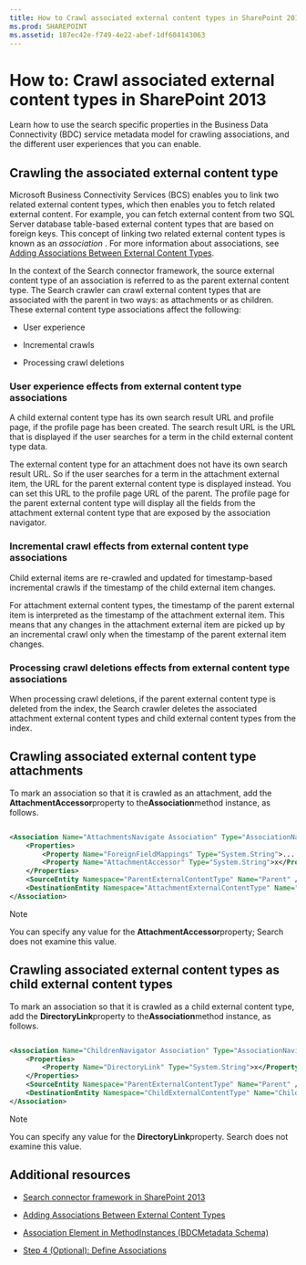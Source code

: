 ```yaml
---
title: How to Crawl associated external content types in SharePoint 2013
ms.prod: SHAREPOINT
ms.assetid: 187ec42e-f749-4e22-abef-1df604143063
---
```



# How to: Crawl associated external content types in SharePoint 2013
Learn how to use the search specific properties in the Business Data Connectivity (BDC) service metadata model for crawling associations, and the different user experiences that you can enable. 
## Crawling the associated external content type
<a name="HowToCrawlAssociations_CrawlingAssociatedExternalTypes"> </a>

Microsoft Business Connectivity Services (BCS) enables you to link two related external content types, which then enables you to fetch related external content. For example, you can fetch external content from two SQL Server database table-based external content types that are based on foreign keys. This concept of linking two related external content types is known as an  *association*  . For more information about associations, see [Adding Associations Between External Content Types](http://msdn.microsoft.com/library/791e95ab-9b3c-413b-be12-bd0e59962c93%28Office.15%29.aspx). 
  
    
    
In the context of the Search connector framework, the source external content type of an association is referred to as the parent external content type. The Search crawler can crawl external content types that are associated with the parent in two ways: as attachments or as children. These external content type associations affect the following: 
  
    
    

- User experience 
    
  
- Incremental crawls 
    
  
- Processing crawl deletions 
    
  

### User experience effects from external content type associations

A child external content type has its own search result URL and profile page, if the profile page has been created. The search result URL is the URL that is displayed if the user searches for a term in the child external content type data. 
  
    
    
The external content type for an attachment does not have its own search result URL. So if the user searches for a term in the attachment external item, the URL for the parent external content type is displayed instead. You can set this URL to the profile page URL of the parent. The profile page for the parent external content type will display all the fields from the attachment external content type that are exposed by the association navigator. 
  
    
    

### Incremental crawl effects from external content type associations

Child external items are re-crawled and updated for timestamp-based incremental crawls if the timestamp of the child external item changes. 
  
    
    
For attachment external content types, the timestamp of the parent external item is interpreted as the timestamp of the attachment external item. This means that any changes in the attachment external item are picked up by an incremental crawl only when the timestamp of the parent external item changes. 
  
    
    

### Processing crawl deletions effects from external content type associations

When processing crawl deletions, if the parent external content type is deleted from the index, the Search crawler deletes the associated attachment external content types and child external content types from the index. 
  
    
    

## Crawling associated external content type attachments
<a name="HowToCrawlAssociations_CrawlingAttachments"> </a>

To mark an association so that it is crawled as an attachment, add the **AttachmentAccessor**property to the**Association**method instance, as follows.
  
    
    

```XML

<Association Name="AttachmentsNavigate Association" Type="AssociationNavigator" ...>
    <Properties>
        <Property Name="ForeignFieldMappings" Type="System.String">....... </Property>
        <Property Name="AttachmentAccessor" Type="System.String">x</Property>
    </Properties>
    <SourceEntity Namespace="ParentExternalContentType" Name="Parent" />
    <DestinationEntity Namespace="AttachmentExternalContentType" Name="Attachment External Content Type" />
</Association>
```


> [!NOTE]  
> You can specify any value for the **AttachmentAccessor**property; Search does not examine this value.
  
    
    


## Crawling associated external content types as child external content types
<a name="HowToCrawlAssociations_CrawlingChildExternalTypes"> </a>

To mark an association so that it is crawled as a child external content type, add the **DirectoryLink**property to the**Association**method instance, as follows.
  
    
    

```XML

<Association Name="ChildrenNavigator Association" Type="AssociationNavigator" ...>
    <Properties>
        <Property Name="DirectoryLink" Type="System.String">x</Property>
    </Properties>
    <SourceEntity Namespace="ParentExternalContentType" Name="Parent" />
    <DestinationEntity Namespace="ChildExternalContentType" Name="Child External Content Type" />
</Association>
```


> [!NOTE]  
> You can specify any value for the **DirectoryLink**property. Search does not examine this value.
  
    
    


## Additional resources
<a name="SP15crawlects_addlresources"> </a>


-  [Search connector framework in SharePoint 2013](search-connector-framework-in-sharepoint-2013.md)
    
  
-  [Adding Associations Between External Content Types](http://msdn.microsoft.com/library/791e95ab-9b3c-413b-be12-bd0e59962c93%28Office.15%29.aspx)
    
  
-  [Association Element in MethodInstances (BDCMetadata Schema)](http://msdn.microsoft.com/library/9659a1f5-1b12-03ef-f9e3-5c9904cc5dd0%28Office.15%29.aspx)
    
  
-  [Step 4 (Optional): Define Associations](http://msdn.microsoft.com/library/6bc55f46-459a-4986-8744-8c6c5f45097b%28Office.15%29.aspx)
    
  

